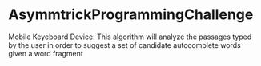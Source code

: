 # AsymmtrickProgrammingChallenge
Mobile Keyeboard Device: This algorithm will analyze the passages typed by the user in order to suggest a set of candidate autocomplete words given a word fragment
